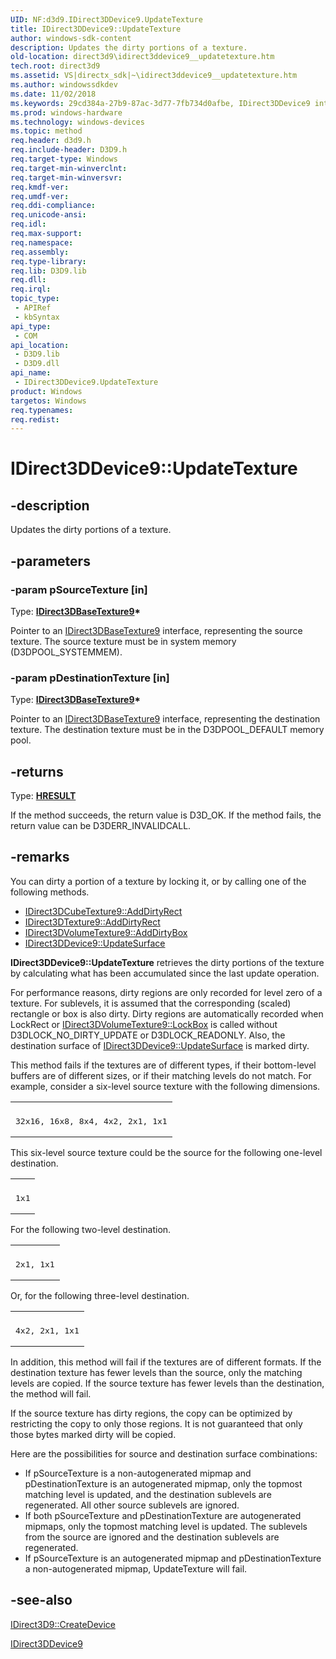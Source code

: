 ```yaml
---
UID: NF:d3d9.IDirect3DDevice9.UpdateTexture
title: IDirect3DDevice9::UpdateTexture
author: windows-sdk-content
description: Updates the dirty portions of a texture.
old-location: direct3d9\idirect3ddevice9__updatetexture.htm
tech.root: direct3d9
ms.assetid: VS|directx_sdk|~\idirect3ddevice9__updatetexture.htm
ms.author: windowssdkdev
ms.date: 11/02/2018
ms.keywords: 29cd384a-27b9-87ac-3d77-7fb734d0afbe, IDirect3DDevice9 interface [Direct3D 9],UpdateTexture method, IDirect3DDevice9.UpdateTexture, IDirect3DDevice9::UpdateTexture, UpdateTexture, UpdateTexture method [Direct3D 9], UpdateTexture method [Direct3D 9],IDirect3DDevice9 interface, d3d9helper/IDirect3DDevice9::UpdateTexture, direct3d9.idirect3ddevice9__updatetexture
ms.prod: windows-hardware
ms.technology: windows-devices
ms.topic: method
req.header: d3d9.h
req.include-header: D3D9.h
req.target-type: Windows
req.target-min-winverclnt: 
req.target-min-winversvr: 
req.kmdf-ver: 
req.umdf-ver: 
req.ddi-compliance: 
req.unicode-ansi: 
req.idl: 
req.max-support: 
req.namespace: 
req.assembly: 
req.type-library: 
req.lib: D3D9.lib
req.dll: 
req.irql: 
topic_type:
 - APIRef
 - kbSyntax
api_type:
 - COM
api_location:
 - D3D9.lib
 - D3D9.dll
api_name:
 - IDirect3DDevice9.UpdateTexture
product: Windows
targetos: Windows
req.typenames: 
req.redist: 
---
```


# IDirect3DDevice9::UpdateTexture


## -description


Updates the dirty portions of a texture.


## -parameters




### -param pSourceTexture [in]

Type: <b><a href="https://msdn.microsoft.com/en-us/library/Bb174322(v=VS.85).aspx">IDirect3DBaseTexture9</a>*</b>

Pointer to an <a href="https://msdn.microsoft.com/en-us/library/Bb174322(v=VS.85).aspx">IDirect3DBaseTexture9</a> interface, representing the source texture. The source texture must be in system memory (D3DPOOL_SYSTEMMEM). 


### -param pDestinationTexture [in]

Type: <b><a href="https://msdn.microsoft.com/en-us/library/Bb174322(v=VS.85).aspx">IDirect3DBaseTexture9</a>*</b>

Pointer to an <a href="https://msdn.microsoft.com/en-us/library/Bb174322(v=VS.85).aspx">IDirect3DBaseTexture9</a> interface, representing the destination texture. The destination texture must be in the D3DPOOL_DEFAULT memory pool. 


## -returns



Type: <b><a href="https://msdn.microsoft.com/en-us/library/Hh437604(v=VS.85).aspx">HRESULT</a></b>

If the method succeeds, the return value is D3D_OK. If the method fails, the return value can be D3DERR_INVALIDCALL.




## -remarks



You can dirty a portion of a texture by locking it, or by calling one of the following methods. 

<ul>
<li>
<a href="https://msdn.microsoft.com/en-us/library/Bb174330(v=VS.85).aspx">IDirect3DCubeTexture9::AddDirtyRect</a>
</li>
<li>
<a href="https://msdn.microsoft.com/en-us/library/Bb205910(v=VS.85).aspx">IDirect3DTexture9::AddDirtyRect</a>
</li>
<li>
<a href="https://msdn.microsoft.com/en-us/library/Bb205942(v=VS.85).aspx">IDirect3DVolumeTexture9::AddDirtyBox</a>
</li>
<li>
<a href="https://msdn.microsoft.com/en-us/library/Bb205857(v=VS.85).aspx">IDirect3DDevice9::UpdateSurface</a>
</li>
</ul>
<b>IDirect3DDevice9::UpdateTexture</b> retrieves the dirty portions of the texture by calculating what has been accumulated since the last update operation.

For performance reasons, dirty regions are only recorded for level zero of a texture. For sublevels, it is assumed that the corresponding (scaled) rectangle or box is also dirty. Dirty regions are automatically recorded when LockRect or <a href="https://msdn.microsoft.com/en-us/library/Bb205945(v=VS.85).aspx">IDirect3DVolumeTexture9::LockBox</a> is called without D3DLOCK_NO_DIRTY_UPDATE or D3DLOCK_READONLY. Also, the destination surface of <a href="https://msdn.microsoft.com/en-us/library/Bb205857(v=VS.85).aspx">IDirect3DDevice9::UpdateSurface</a> is marked dirty.

This method fails if the textures are of different types, if their bottom-level buffers are of different sizes, or if their matching levels do not match. For example, consider a six-level source texture with the following dimensions.
    
    
    



<div class="code"><span codelanguage=""><table>
<tr>
<th></th>
</tr>
<tr>
<td>
<pre>
32x16, 16x8, 8x4, 4x2, 2x1, 1x1
</pre>
</td>
</tr>
</table></span></div>
This six-level source texture could be the source for the following one-level destination.



<div class="code"><span codelanguage=""><table>
<tr>
<th></th>
</tr>
<tr>
<td>
<pre>
1x1
</pre>
</td>
</tr>
</table></span></div>
For the following two-level destination.



<div class="code"><span codelanguage=""><table>
<tr>
<th></th>
</tr>
<tr>
<td>
<pre>
2x1, 1x1
</pre>
</td>
</tr>
</table></span></div>
Or, for the following three-level destination.



<div class="code"><span codelanguage=""><table>
<tr>
<th></th>
</tr>
<tr>
<td>
<pre>
4x2, 2x1, 1x1
</pre>
</td>
</tr>
</table></span></div>
In addition, this method will fail if the textures are of different formats. If the destination texture has fewer levels than the source, only the matching levels are copied. If the source texture has fewer levels than the destination, the method will fail. 

If the source texture has dirty regions, the copy can be optimized by restricting the copy to only those regions. It is not guaranteed that only those bytes marked dirty will be copied.

Here are the possibilities for source and destination surface combinations:

<ul>
<li>If pSourceTexture is a non-autogenerated mipmap and pDestinationTexture is an autogenerated mipmap, only the topmost matching level is updated, and the destination sublevels are regenerated. All other source sublevels are ignored.</li>
<li>If both pSourceTexture and pDestinationTexture are autogenerated mipmaps, only the topmost matching level is updated. The sublevels from the source are ignored and the destination sublevels are regenerated.</li>
<li>If pSourceTexture is an autogenerated mipmap and pDestinationTexture a non-autogenerated mipmap, UpdateTexture will fail.</li>
</ul>



## -see-also




<a href="https://msdn.microsoft.com/en-us/library/Bb174313(v=VS.85).aspx">IDirect3D9::CreateDevice</a>



<a href="https://msdn.microsoft.com/en-us/library/Bb174336(v=VS.85).aspx">IDirect3DDevice9</a>
 

 

